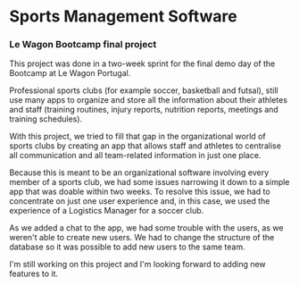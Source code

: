 <h1>Sports Management Software</h1>

<h3>Le Wagon Bootcamp final project</h3>

This project was done in a two-week sprint for the final demo day of the Bootcamp at Le Wagon Portugal. 

Professional sports clubs (for example soccer, basketball and futsal), still use many apps to organize and store all the information about their athletes and staff (training routines, injury reports, nutrition reports, meetings and training schedules). 

With this project, we tried to fill that gap in the organizational world of sports clubs by creating an app that allows staff and athletes to centralise all communication and all team-related information in just one place.

Because this is meant to be an organizational software involving every member of a sports club, we had some issues narrowing it down to a simple app that was doable within two weeks. To resolve this issue, we had to concentrate on just one user experience and, in this case, we used the experience of a Logistics Manager for a soccer club.

As we added a chat to the app, we had some trouble with the users, as we weren't able to create new users. We had to change the structure of the database so it was possible to add new users to the same team. 

I'm still working on this project and I'm looking forward to adding new features to it.
